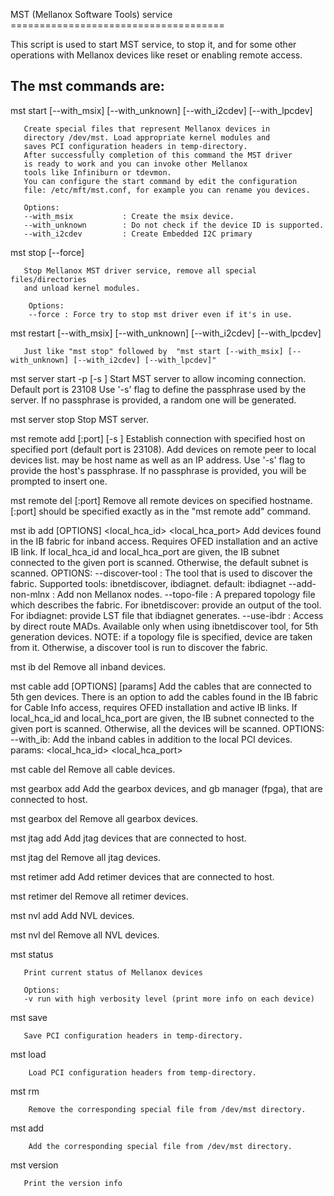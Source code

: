    MST (Mellanox Software Tools) service\
        =====================================

   This script is used to start MST service, to stop it,
   and for some other operations with Mellanox devices
   like reset or enabling remote access.

   The mst commands are:
   -----------------------

   mst start [--with_msix] [--with_unknown] [--with_i2cdev] [--with_lpcdev]

       Create special files that represent Mellanox devices in
       directory /dev/mst. Load appropriate kernel modules and
       saves PCI configuration headers in temp-directory.
       After successfully completion of this command the MST driver
       is ready to work and you can invoke other Mellanox
       tools like Infiniburn or tdevmon.
       You can configure the start command by edit the configuration
       file: /etc/mft/mst.conf, for example you can rename you devices.

       Options:
       --with_msix           : Create the msix device.
       --with_unknown        : Do not check if the device ID is supported.
       --with_i2cdev         : Create Embedded I2C primary

   mst stop [--force]

       Stop Mellanox MST driver service, remove all special files/directories
       and unload kernel modules.

        Options:
        --force : Force try to stop mst driver even if it's in use.

   mst restart [--with_msix] [--with_unknown] [--with_i2cdev] [--with_lpcdev]

       Just like "mst stop" followed by  "mst start [--with_msix] [--with_unknown] [--with_i2cdev] [--with_lpcdev]"

   mst server start -p <port> [-s <passphrase>]
       Start MST server to allow incoming connection.
       Default port is 23108
       Use '-s' flag to define the passphrase used by the server.
       If no passphrase is provided, a random one will be generated.


   mst server stop
       Stop MST server.

   mst remote add <hostname>[:port] [-s <passphrase>]
       Establish connection with specified host on specified port
       (default port is 23108). Add devices on remote peer to local
       devices list. <hostname> may be host name as well as an IP address.
       Use '-s' flag to provide the host's passphrase.
       If no passphrase is provided, you will be prompted to insert one.

   mst remote del <hostname>[:port]
       Remove all remote devices on specified hostname. <hostname>[:port] should
       be specified exactly as in the "mst remote add" command.

   mst ib add [OPTIONS] <local_hca_id> <local_hca_port>
       Add devices found in the IB fabric for inband access.
       Requires OFED installation and an active IB link.
           If local_hca_id and local_hca_port are given, the IB subnet connected
           to the given port is scanned. Otherwise, the default subnet is scanned.
       OPTIONS:
            --discover-tool <discover-tool>: The tool that is used to discover the fabric.
                                             Supported tools: ibnetdiscover, ibdiagnet. default: ibdiagnet
            --add-non-mlnx : Add non Mellanox nodes.
            --topo-file <topology-file>: A prepared topology file which describes the fabric.
                         For ibnetdiscover: provide an output of the tool.
                         For ibdiagnet: provide LST file that ibdiagnet generates.
            --use-ibdr  : Access by direct route MADs. Available only when using ibnetdiscover tool, for 5th generation devices.
            NOTE: if a topology file is specified, device are taken from it.
                  Otherwise, a discover tool is run to discover the fabric.

   mst ib del
       Remove all inband devices.

   mst cable add [OPTIONS] [params]
       Add the cables that are connected to 5th gen devices.
       There is an option to add the cables found in the IB fabric for Cable Info access,
       requires OFED installation and active IB links.
            If local_hca_id and local_hca_port are given, the IB subnet connected
            to the given port is scanned. Otherwise, all the devices will be scanned.
        OPTIONS:
            --with_ib: Add the inband cables in addition to the local PCI devices.
                params: <local_hca_id> <local_hca_port>

   mst cable del
       Remove all cable devices.

   mst gearbox add
       Add the gearbox devices, and gb manager (fpga), that are connected to host.

   mst gearbox del
       Remove all gearbox devices.

   mst jtag add
       Add jtag devices that are connected to host.

   mst jtag del
       Remove all jtag devices.

   mst retimer add
       Add retimer devices that are connected to host.

   mst retimer del
       Remove all retimer devices.

   mst nvl add
       Add NVL devices.

   mst nvl del
       Remove all NVL devices.

   mst status

       Print current status of Mellanox devices

       Options:
       -v run with high verbosity level (print more info on each device)

   mst save

       Save PCI configuration headers in temp-directory.

   mst load

        Load PCI configuration headers from temp-directory.

   mst rm <pci-device>

        Remove the corresponding special file from /dev/mst directory.

   mst add <pci-device>

        Add the corresponding special file from /dev/mst directory.

   mst version

       Print the version info